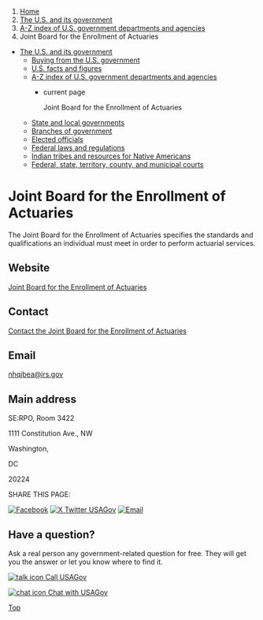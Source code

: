 1. [Home](/)
2. [The U.S. and its government](/about-the-us)
3. [A-Z index of U.S. government departments and agencies](/agency-index)
4. Joint Board for the Enrollment of Actuaries

* [The U.S. and its government](/about-the-us)
  + [Buying from the U.S. government](/buy-from-government)
  + [U.S. facts and figures](/facts-figures)
  + [A-Z index of U.S. government departments and agencies](/agency-index)
    - current page

      Joint Board for the Enrollment of Actuaries
  + [State and local governments](/state-local-governments)
  + [Branches of government](/branches-of-government)
  + [Elected officials](/elected-officials)
  + [Federal laws and regulations](/laws-and-regulations)
  + [Indian tribes and resources for Native Americans](/tribes)
  + [Federal, state, territory, county, and municipal courts](/courts)

Joint Board for the Enrollment of Actuaries
===========================================

The Joint Board for the Enrollment of Actuaries specifies the standards and qualifications an individual must meet in order to perform actuarial services.

Website
-------

[Joint Board for the Enrollment of Actuaries](https://www.irs.gov/tax-professionals/enrolled-actuaries/information-about-the-joint-board)

Contact
-------

[Contact the Joint Board for the Enrollment of Actuaries](https://www.irs.gov/tax-professionals/enrolled-actuaries/how-to-contact-us)

Email
-----

[nhqjbea@irs.gov](mailto:nhqjbea@irs.gov)

Main address
------------

SE:RPO, Room 3422
  

1111 Constitution Ave., NW
  

Washington,

DC

20224

SHARE THIS PAGE:

[![Facebook](/themes/custom/usagov/images/social-media-icons/Facebook_Icon.svg)](https://www.facebook.com/sharer/sharer.php?u=https://www.usa.gov/agencies/joint-board-for-the-enrollment-of-actuaries&v=3)
[![X Twitter USAGov](/themes/custom/usagov/images/social-media-icons/X_Twitter_Icon.svg?version=2)](https://twitter.com/intent/tweet?source=webclient&text=https://www.usa.gov/agencies/joint-board-for-the-enrollment-of-actuaries)
[![Email](/themes/custom/usagov/images/social-media-icons/Email_Icon.svg?version=2)](mailto:?subject=https://www.usa.gov/agencies/joint-board-for-the-enrollment-of-actuaries)

Have a question?
----------------

Ask a real person any government-related question for free. They will get you the answer or let you know where to find it.

[![talk icon](/themes/custom/usagov/images/ICONS_talk.png)
Call USAGov](/phone)

[![chat icon](/themes/custom/usagov/images/ICONS_chat.png)
Chat with USAGov](/chat)

[Top](#main-content)